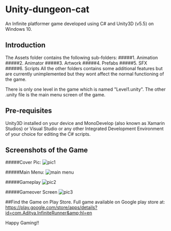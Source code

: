 # Unity-dungeon-cat
An Infinite platformer game developed using C# and Unity3D (v5.5) on Windows 10.

## Introduction
The Assets folder contains the following sub-folders:
#####1. Animation
#####2. Animator
#####3. Artwork
#####4. Prefabs
#####5. SFX
#####6. Scripts
All the other folders contains some additional features but are currently unimplemented but they wont affect the normal functioning of the game.

There is only one level in the game which is named "Level1.unity".
The other .unity file is the main menu screen of the game.

## Pre-requisites
Unity3D installed on your device and MonoDevelop (also known as Xamarin Studios) or Visual Studio or any other Integrated Development Environment of your choice for editing the C# scripts.

## Screenshots of the Game

#####Cover Pic:
![pic1](https://cloud.githubusercontent.com/assets/25431607/23128497/2c046148-f7a5-11e6-96ca-c509fe3decf7.PNG)

#####Main Menu:
![main menu](https://cloud.githubusercontent.com/assets/25431607/23128503/30c894ce-f7a5-11e6-9219-e25212a2f1e6.PNG)

#####Gameplay
![pic2](https://cloud.githubusercontent.com/assets/25431607/23128505/34c84e48-f7a5-11e6-8b2f-f5b94b61bf70.PNG)

#####Gameover Screen
![pic3](https://cloud.githubusercontent.com/assets/25431607/23128511/38918c2e-f7a5-11e6-8243-e730516a26bc.PNG)


##Find the Game on Play Store.
Full game available on Google play store at: https://play.google.com/store/apps/details?id=com.Aditya.InfiniteRunner&amp;hl=en


Happy Gaming!!
